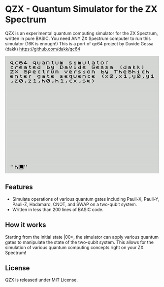 # QZX - Quantum Simulator for the ZX Spectrum

QZX is an experimental quantum computing simulator for the ZX Spectrum, written in pure BASIC.
You need ANY ZX Spectrum computer to run this simulator (16K is enough!)
This is a port of qc64 project by Davide Gessa (dakk) https://github.com/dakk/qc64

![Creating a Bell State on ZX Spectrum](images/h0cx.gif)


## Features

-    Simulate operations of various quantum gates including Pauli-X, Pauli-Y, Pauli-Z, Hadamard, CNOT, and SWAP on a two-qubit system.
-    Written in less than 200 lines of BASIC code.


## How it works

Starting from the initial state |00>, the simulator can apply various quantum gates to manipulate the state of the two-qubit system. This allows for the simulation of various quantum computing concepts right on your ZX Spectrum!


## License

QZX is released under MIT License.

